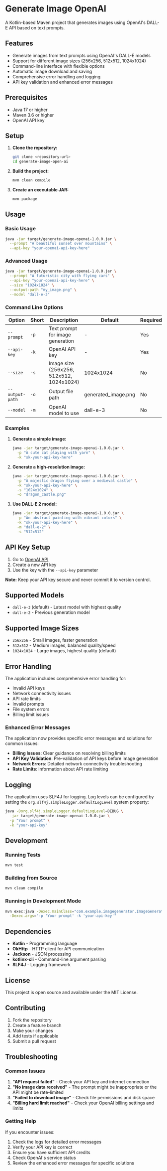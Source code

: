 # Generate Image OpenAI

A Kotlin-based Maven project that generates images using OpenAI's DALL-E API based on text prompts.

## Features

- Generate images from text prompts using OpenAI's DALL-E models
- Support for different image sizes (256x256, 512x512, 1024x1024)
- Command-line interface with flexible options
- Automatic image download and saving
- Comprehensive error handling and logging
- API key validation and enhanced error messages

## Prerequisites

- Java 17 or higher
- Maven 3.6 or higher
- OpenAI API key

## Setup

1. **Clone the repository:**
   ```bash
   git clone <repository-url>
   cd generate-image-open-ai
   ```

2. **Build the project:**
   ```bash
   mvn clean compile
   ```

3. **Create an executable JAR:**
   ```bash
   mvn package
   ```

## Usage

### Basic Usage

```bash
java -jar target/generate-image-openai-1.0.0.jar \
  --prompt "A beautiful sunset over mountains" \
  --api-key "your-openai-api-key-here"
```

### Advanced Usage

```bash
java -jar target/generate-image-openai-1.0.0.jar \
  --prompt "A futuristic city with flying cars" \
  --api-key "your-openai-api-key-here" \
  --size "1024x1024" \
  --output-path "my_image.png" \
  --model "dall-e-3"
```

### Command Line Options

| Option | Short | Description | Default | Required |
|--------|-------|-------------|---------|----------|
| `--prompt` | `-p` | Text prompt for image generation | - | Yes |
| `--api-key` | `-k` | OpenAI API key | - | Yes |
| `--size` | `-s` | Image size (256x256, 512x512, 1024x1024) | 1024x1024 | No |
| `--output-path` | `-o` | Output file path | generated_image.png | No |
| `--model` | `-m` | OpenAI model to use | dall-e-3 | No |

### Examples

1. **Generate a simple image:**
   ```bash
   java -jar target/generate-image-openai-1.0.0.jar \
     -p "A cute cat playing with yarn" \
     -k "sk-your-api-key-here"
   ```

2. **Generate a high-resolution image:**
   ```bash
   java -jar target/generate-image-openai-1.0.0.jar \
     -p "A majestic dragon flying over a medieval castle" \
     -k "sk-your-api-key-here" \
     -s "1024x1024" \
     -o "dragon_castle.png"
   ```

3. **Use DALL-E 2 model:**
   ```bash
   java -jar target/generate-image-openai-1.0.0.jar \
     -p "An abstract painting with vibrant colors" \
     -k "sk-your-api-key-here" \
     -m "dall-e-2" \
     -s "512x512"
   ```

## API Key Setup

1. Go to [OpenAI API](https://platform.openai.com/api-keys)
2. Create a new API key
3. Use the key with the `--api-key` parameter

**Note:** Keep your API key secure and never commit it to version control.

## Supported Models

- `dall-e-3` (default) - Latest model with highest quality
- `dall-e-2` - Previous generation model

## Supported Image Sizes

- `256x256` - Small images, faster generation
- `512x512` - Medium images, balanced quality/speed
- `1024x1024` - Large images, highest quality (default)

## Error Handling

The application includes comprehensive error handling for:
- Invalid API keys
- Network connectivity issues
- API rate limits
- Invalid prompts
- File system errors
- Billing limit issues

### Enhanced Error Messages

The application now provides specific error messages and solutions for common issues:
- **Billing Issues**: Clear guidance on resolving billing limits
- **API Key Validation**: Pre-validation of API keys before image generation
- **Network Errors**: Detailed network connectivity troubleshooting
- **Rate Limits**: Information about API rate limiting

## Logging

The application uses SLF4J for logging. Log levels can be configured by setting the `org.slf4j.simpleLogger.defaultLogLevel` system property:

```bash
java -Dorg.slf4j.simpleLogger.defaultLogLevel=DEBUG \
  -jar target/generate-image-openai-1.0.0.jar \
  -p "Your prompt" \
  -k "your-api-key"
```

## Development

### Running Tests

```bash
mvn test
```

### Building from Source

```bash
mvn clean compile
```

### Running in Development Mode

```bash
mvn exec:java -Dexec.mainClass="com.example.imagegenerator.ImageGeneratorAppKt" \
  -Dexec.args="-p 'Your prompt' -k 'your-api-key'"
```

## Dependencies

- **Kotlin** - Programming language
- **OkHttp** - HTTP client for API communication
- **Jackson** - JSON processing
- **kotlinx-cli** - Command-line argument parsing
- **SLF4J** - Logging framework

## License

This project is open source and available under the MIT License.

## Contributing

1. Fork the repository
2. Create a feature branch
3. Make your changes
4. Add tests if applicable
5. Submit a pull request

## Troubleshooting

### Common Issues

1. **"API request failed"** - Check your API key and internet connection
2. **"No image data received"** - The prompt might be inappropriate or the API might be rate-limited
3. **"Failed to download image"** - Check file permissions and disk space
4. **"Billing hard limit reached"** - Check your OpenAI billing settings and limits

### Getting Help

If you encounter issues:
1. Check the logs for detailed error messages
2. Verify your API key is correct
3. Ensure you have sufficient API credits
4. Check OpenAI's service status
5. Review the enhanced error messages for specific solutions 